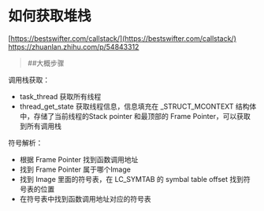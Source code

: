 # 如何获取堆栈

[https://bestswifter.com/callstack/](https://bestswifter.com/callstack/)
https://zhuanlan.zhihu.com/p/54843312

> ##大概步骤

调用栈获取：
- task_thread 获取所有线程
- thread_get_state 获取线程信息，信息填充在 _STRUCT_MCONTEXT 结构体中，存储了当前线程的Stack pointer 和最顶部的 Frame Pointer，可以获取到所有调用栈

符号解析：
- 根据 Frame Pointer 找到函数调用地址
- 找到 Frame Pointer 属于哪个Image
- 找到 Image 里面的符号表，在 LC_SYMTAB 的 symbal table offset 找到符号表的位置
- 在符号表中找到函数调用地址对应的符号表


